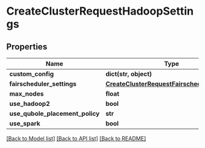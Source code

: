 # CreateClusterRequestHadoopSettings

## Properties
Name | Type | Description | Notes
------------ | ------------- | ------------- | -------------
**custom_config** | **dict(str, object)** |  | [optional] 
**fairscheduler_settings** | [**CreateClusterRequestFairschedulerSettings**](CreateClusterRequestFairschedulerSettings.md) |  | [optional] 
**max_nodes** | **float** |  | [optional] 
**use_hadoop2** | **bool** |  | [optional] 
**use_qubole_placement_policy** | **str** |  | [optional] 
**use_spark** | **bool** |  | [optional] 

[[Back to Model list]](../README.md#documentation-for-models) [[Back to API list]](../README.md#documentation-for-api-endpoints) [[Back to README]](../README.md)


